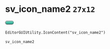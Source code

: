 # sv_icon_name2 `27x12`
<img src="/img/sv_icon_name2.png" width=27 height=12>

``` CSharp
EditorGUIUtility.IconContent("sv_icon_name2")
```
```
sv_icon_name2
```
